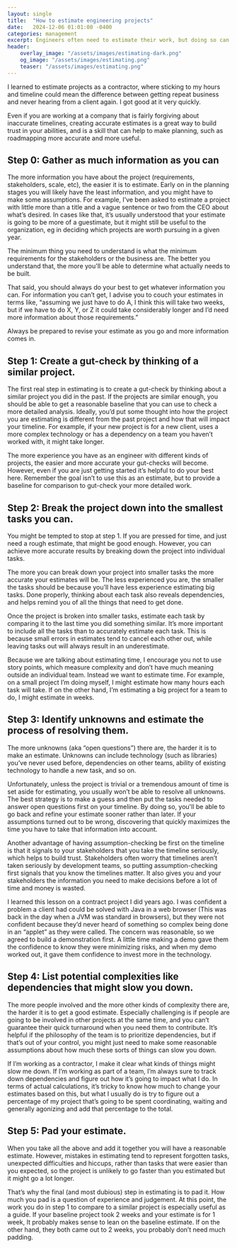 ```yaml
---
layout: single
title:  "How to estimate engineering projects"
date:   2024-12-06 01:01:00 -0400
categories: management
excerpt: Engineers often need to estimate their work, but doing so can be a challenge.
header:
    overlay_image: "/assets/images/estimating-dark.png"
    og_image: "/assets/images/estimating.png"
    teaser: "/assets/images/estimating.png"
---
```

I learned to estimate projects as a contractor, where sticking to my hours and timeline could mean the difference between getting repeat business and never hearing from a client again. I got good at it very quickly.

Even if you are working at a company that is fairly forgiving about inaccurate timelines, creating accurate estimates is a great way to build trust in your abilities, and is a skill that can help to make planning, such as roadmapping more accurate and more useful.

## Step 0: Gather as much information as you can

The more information you have about the project (requirements, stakeholders, scale, etc), the easier it is to estimate. Early on in the planning stages you will likely have the least information, and you might have to make some assumptions. For example, I’ve been asked to estimate a project with little more than a title and a vague sentence or two from the CEO about what’s desired. In cases like that, it’s usually understood that your estimate is going to be more of a guestimate, but it might still be useful to the organization, eg in deciding which projects are worth pursuing in a given year.

The minimum thing you need to understand is what the minimum requirements for the stakeholders or the business are. The better you understand that, the more you'll be able to determine what actually needs to be built.

That said, you should always do your best to get whatever information you can. For information you can’t get, I advise you to couch your estimates in terms like, “assuming we just have to do A, I think this will take two weeks, but if we have to do X, Y, or Z it could take considerably longer and I’d need more information about those requirements.”

Always be prepared to revise your estimate as you go and more information comes in.

## Step 1: Create a gut-check by thinking of a similar project.

The first real step in estimating is to create a gut-check by thinking about a similar project you did in the past. If the projects are similar enough, you should be able to get a reasonable baseline that you can use to check a more detailed analysis. Ideally, you’d put some thought into how the project you are estimating is different from the past project and how that will impact your timeline. For example, if your new project is for a new client, uses a more complex technology or has a dependency on a team you haven’t worked with, it might take longer.

The more experience you have as an engineer with different kinds of projects, the easier and more accurate your gut-checks will become. However, even if you are just getting started it’s helpful to do your best here. Remember the goal isn’t to use this as an estimate, but to provide a baseline for comparison to gut-check your more detailed work.

## Step 2: Break the project down into the smallest tasks you can.

You might be tempted to stop at step 1. If you are pressed for time, and just need a rough estimate, that might be good enough. However, you can achieve more accurate results by breaking down the project into individual tasks.

The more you can break down your project into smaller tasks the more accurate your estimates will be. The less experienced you are, the smaller the tasks should be because you’ll have less experience estimating big tasks. Done properly, thinking about each task also reveals dependencies, and helps remind you of all the things that need to get done.

Once the project is broken into smaller tasks, estimate each task by comparing it to the last time you did something similar. It’s more important to include all the tasks than to accurately estimate each task. This is because small errors in estimates tend to cancel each other out, while leaving tasks out will always result in an underestimate.

Because we are talking about estimating time, I encourage you not to use story points, which measure complexity and don’t have much meaning outside an individual team. Instead we want to estimate time. For example, on a small project I’m doing myself, I might estimate how many hours each task will take. If on the other hand, I’m estimating a big project for a team to do, I might estimate in weeks.

## Step 3: Identify unknowns and estimate the process of resolving them.

The more unknowns (aka “open questions”) there are, the harder it is to make an estimate. Unknowns can include technology (such as libraries) you’ve never used before, dependencies on other teams, ability of existing technology to handle a new task, and so on.

Unfortunately, unless the project is trivial or a tremendous amount of time is set aside for estimating, you usually won’t be able to resolve all unknowns. The best strategy is to make a guess and then put the tasks needed to answer open questions first on your timeline. By doing so, you'll be able to go back and refine your estimate sooner rather than later. If your assumptions turned out to be wrong, discovering that quickly maximizes the time you have to take that information into account.

Another advantage of having assumption-checking be first on the timeline is that it signals to your stakeholders that you take the timeline seriously, which helps to build trust. Stakeholders often worry that timelines aren’t taken seriously by development teams, so putting assumption-checking first signals that you know the timelines matter. It also gives you and your stakeholders the information you need to make decisions before a lot of time and money is wasted.

I learned this lesson on a contract project I did years ago. I was confident a problem a client had could be solved with Java in a web browser (This was back in the day when a JVM was standard in browsers), but they were not confident because they’d never heard of something so complex being done in an “applet” as they were called. The concern was reasonable, so we agreed to build a demonstration first. A little time making a demo gave them the confidence to know they were minimizing risks, and when my demo worked out, it gave them confidence to invest more in the technology.

## Step 4: List potential complexities like dependencies that might slow you down.

The more people involved and the more other kinds of complexity there are, the harder it is to get a good estimate. Especially challenging is if people are going to be involved in other projects at the same time, and you can’t guarantee their quick turnaround when you need them to contribute. It’s helpful if the philosophy of the team is to prioritize dependencies, but if that’s out of your control, you might just need to make some reasonable assumptions about how much these sorts of things can slow you down.

If I’m working as a contractor, I make it clear what kinds of things might slow me down. If I’m working as part of a team, I’m always sure to track down dependencies and figure out how it’s going to impact what I do. In terms of actual calculations, it’s tricky to know how much to change your estimates based on this, but what I usually do is try to figure out a percentage of my project that’s going to be spent coordinating, waiting and generally agonizing and add that percentage to the total.

## Step 5: Pad your estimate.

When you take all the above and add it together you will have a reasonable estimate. However, mistakes in estimating tend to represent forgotten tasks, unexpected difficulties and hiccups, rather than tasks that were easier than you expected, so the project is unlikely to go faster than you estimated but it might go a lot longer.

That’s why the final (and most dubious) step in estimating is to pad it. How much you pad is a question of experience and judgement. At this point, the work you do in step 1 to compare to a similar project is especially useful as a guide. If your baseline project took 2 weeks and your estimate is for 1 week, It probably makes sense to lean on the baseline estimate. If on the other hand, they both came out to 2 weeks, you probably don’t need much padding.
